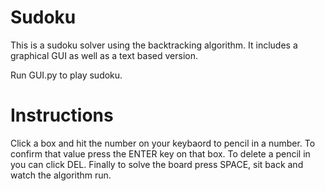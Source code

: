# Sudoku
This is a sudoku solver using the backtracking algorithm. It includes a graphical GUI as well as a text based version.

Run GUI.py to play sudoku.

# Instructions
Click a box and hit the number on your keybaord to pencil in a number. To confirm that value press the ENTER key on that box. To delete a pencil in you can click DEL. Finally to solve the board press SPACE, sit back and watch the algorithm run.